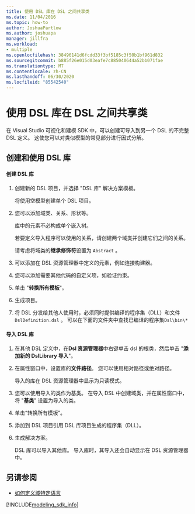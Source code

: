```yaml
---
title: 使用 DSL 库在 DSL 之间共享类
ms.date: 11/04/2016
ms.topic: how-to
author: JoshuaPartlow
ms.author: joshuapa
manager: jillfra
ms.workload:
- multiple
ms.openlocfilehash: 38496141d6fcdd33f3bf5185c3f50b1bf961d832
ms.sourcegitcommit: b885f26e015d03eafe7c885040644a52bb071fae
ms.translationtype: MT
ms.contentlocale: zh-CN
ms.lasthandoff: 06/30/2020
ms.locfileid: "85542540"
---
```

# <a name="sharing-classes-between-dsls-by-using-a-dsl-library"></a>使用 DSL 库在 DSL 之间共享类
在 Visual Studio 可视化和建模 SDK 中，可以创建可导入到另一个 DSL 的不完整 DSL 定义。 这使您可以对类似模型的常见部分进行因式分解。

## <a name="creating-and-using-dsl-libraries"></a>创建和使用 DSL 库

#### <a name="to-create-a-dsl-library"></a>创建 DSL 库

1. 创建新的 DSL 项目，并选择 "DSL 库" 解决方案模板。

     将使用空模型创建单个 DSL 项目。

2. 您可以添加域类、关系、形状等。

     库中的元素不必构成单个嵌入树。

     若要定义导入程序可以使用的关系，请创建两个域类并创建它们之间的关系。

     请考虑将域类的**继承修饰符**设置为 `Abstract` 。

3. 可以添加在 DSL 资源管理器中定义的元素，例如连接构建器。

4. 您可以添加需要其他代码的自定义项，如验证约束。

5. 单击 "**转换所有模板**"。

6. 生成项目。

7. 将 DSL 分发给其他人使用时，必须同时提供编译的程序集（DLL）和文件 `DslDefinition.dsl` 。 可以在下面的文件夹中查找已编译的程序集`Dsl\bin\*`

#### <a name="to-import-a-dsl-library"></a>导入 DSL 库

1. 在其他 DSL 定义中，在**Dsl 资源管理器**中右键单击 dsl 的根类，然后单击 "**添加新的 DslLibrary 导入**"。

2. 在属性窗口中，设置库的**文件路径**。 您可以使用相对路径或绝对路径。

    导入的库在 DSL 资源管理器中显示为只读模式。

3. 您可以使用导入的类作为基类。 在导入 DSL 中创建域类，并在属性窗口中，将 "**基类**" 设置为导入的类。

4. 单击“转换所有模板”。

5. 添加到 DSL 项目引用 DSL 库项目生成的程序集（DLL）。

6. 生成解决方案。

   DSL 库可以导入其他库。 导入库时，其导入还会自动显示在 DSL 资源管理器中。

## <a name="see-also"></a>另请参阅

- [如何定义域特定语言](../modeling/how-to-define-a-domain-specific-language.md)

[!INCLUDE[modeling_sdk_info](includes/modeling_sdk_info.md)]
